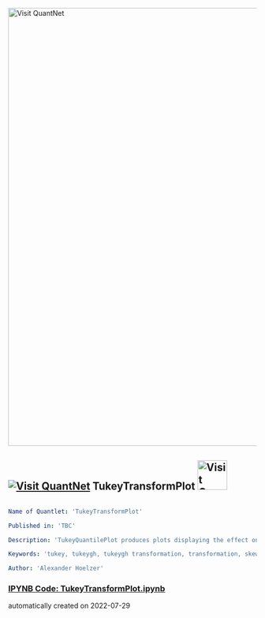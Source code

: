 [<img src="https://github.com/QuantLet/Styleguide-and-FAQ/blob/master/pictures/banner.png" width="888" alt="Visit QuantNet">](http://quantlet.de/)

## [<img src="https://github.com/QuantLet/Styleguide-and-FAQ/blob/master/pictures/qloqo.png" alt="Visit QuantNet">](http://quantlet.de/) **TukeyTransformPlot** [<img src="https://github.com/QuantLet/Styleguide-and-FAQ/blob/master/pictures/QN2.png" width="60" alt="Visit QuantNet 2.0">](http://quantlet.de/)

```yaml

Name of Quantlet: 'TukeyTransformPlot'

Published in: 'TBC'

Description: 'TukeyQuantilePlot produces plots displaying the effect on quantiles after the tukey g- and h- transformation'

Keywords: 'tukey, tukeygh, tukeygh transformation, transformation, skew, kurtosis, heavy tails'

Author: 'Alexander Hoelzer'

```

### [IPYNB Code: TukeyTransformPlot.ipynb](TukeyTransformPlot.ipynb)


automatically created on 2022-07-29